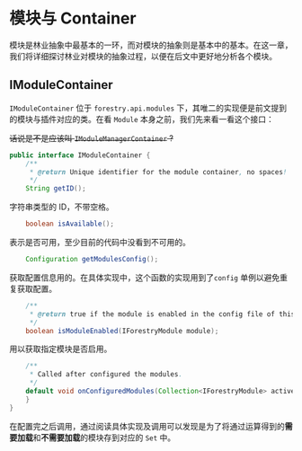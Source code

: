 # 模块与 Container

模块是林业抽象中最基本的一环，而对模块的抽象则是基本中的基本。在这一章，我们将详细探讨林业对模块的抽象过程，以便在后文中更好地分析各个模块。

## IModuleContainer

`IModuleContainer` 位于 `forestry.api.modules` 下，其唯二的实现便是前文提到的模块与插件对应的类。在看 `Module` 本身之前，我们先来看一看这个接口：

~~话说是不是应该叫 `IModuleManagerContainer` ?~~

```java
public interface IModuleContainer {
	/**
	 * @return Unique identifier for the module container, no spaces!
	 */
	String getID();
```

字符串类型的 ID，不带空格。

```java
	boolean isAvailable();
```

表示是否可用，至少目前的代码中没看到不可用的。

```java
	Configuration getModulesConfig();
```

获取配置信息用的。在具体实现中，这个函数的实现用到了`config` 单例以避免重复获取配置。

```java
	/**
	 * @return true if the module is enabled in the config file of this container.
	 */
	boolean isModuleEnabled(IForestryModule module);
```

用以获取指定模块是否启用。

```java
	/**
	 * Called after configured the modules.
	 */
	default void onConfiguredModules(Collection<IForestryModule> activeModules, Collection<IForestryModule> unloadedModules) {
	}
}
```

在配置完之后调用，通过阅读具体实现及调用可以发现是为了将通过运算得到的**需要加载**和**不需要加载**的模块存到对应的 `Set` 中。
